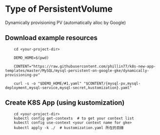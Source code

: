 # Type of PersistentVolume  
Dynamically provisioning PV (automatically alloc by Google)

## Download example resources
        cd <your-project-dir>

        DEMO_HOME=$(pwd)

        CONTENT="https://raw.githubusercontent.com/phillin77/k8s-new-app-templates/master/MySQL/mysql-persistent-on-google-gke/dynamically-provisioning-pv"

        curl -s -o "$DEMO_HOME/#1.yaml" "$CONTENT/{mysql-pv,mysql-deployment,mysql-service,mysql-secret,kustomization}.yaml"

## Create K8S App (using kustomization)
        cd <your-project-dir>
        kubectl config get-contexts  # to get your context list
        kubectl config use-context <your context name for gke>
        kubectl apply -k ./  # kustomization.yaml 所在的目錄
